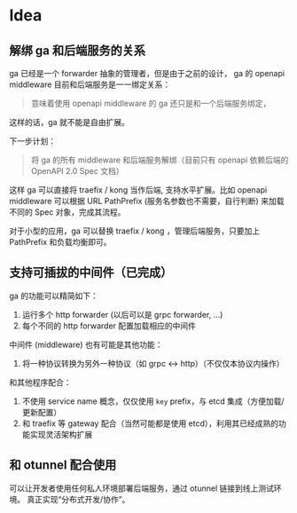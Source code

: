 # Idea


## 解绑 ga 和后端服务的关系

ga 已经是一个 forwarder 抽象的管理者，但是由于之前的设计，
ga 的 openapi middleware 目前和后端服务是一一绑定关系：

> 意味着使用 openapi middleware 的 ga 还只是和一个后端服务绑定，

这样的话，ga 就不能是自由扩展。

下一步计划：

> 将 ga 的所有 middleware 和后端服务解绑（目前只有 openapi 依赖后端的
OpenAPI 2.0 Spec 文档）

这样 ga 可以直接将 traefix / kong 当作后端, 支持水平扩展。比如 openapi middleware
可以根据 URL PathPrefix (服务名参数也不需要，自行判断) 来加载不同的 Spec 对象，完成其流程。

对于小型的应用，ga 可以替换 traefix / kong ，管理后端服务，只要加上 PathPrefix 和负载均衡即可。

## 支持可插拔的中间件（已完成）

ga 的功能可以精简如下：
1. 运行多个 http forwarder (以后可以是 grpc forwarder, ...)
2. 每个不同的 http forwarder 配置加载相应的中间件

中间件 (middleware) 也有可能是其他功能：
1. 将一种协议转换为另外一种协议（如 grpc <-> http）（不仅仅本协议内操作）

和其他程序配合：
1. 不使用 service name 概念，仅仅使用 `key` prefix，与 etcd 集成（方便加载/更新配置）
2. 和 traefix 等 gateway 配合（当然可能都是使用 etcd），利用其已经成熟的功能实现灵活架构扩展


## 和 otunnel 配合使用

可以让开发者使用任何私人环境部署后端服务，通过 otunnel 链接到线上测试环境。
真正实现“分布式开发/协作”。
